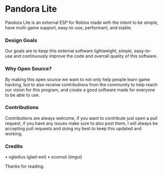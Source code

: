 # Pandora Lite
Pandora Lite is an external ESP for Roblox made with the intent to be simple, have multi-game support, easy-to-use, performant, and stable.

### Design Goals
Our goals are to keep this external software lightweight, simple, easy-to-use and continuously improve the code and overrall quality of this software.

### Why Open Source?
By making this open source we want to not only help people learn game hacking, but to also receive contributions from the community to help reach our vision for this program, and create a good software made for everyone to be able to use.

### Contributions
Contributions are always welcome, if you want to contribute just open a pull request, if you have any issues make sure to also post them, I will always be accepting pull requests and doing my best to keep this updated and working.

### Credits
• xgladius (glad-ext)
• ocornut (imgui)

Thanks for reading.
